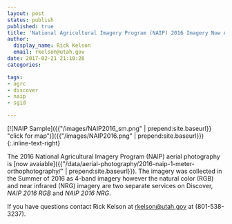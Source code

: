 ```yaml
---
layout: post
status: publish
published: true
title: 'National Agricultural Imagery Program (NAIP) 2016 Imagery Now Available'
author:
  display_name: Rick Kelson
  email: rkelson@utah.gov
date: 2017-02-21 21:10:26
categories:

tags:
- agrc
- discover
- naip
- sgid

---
```


[![NAIP Sample]({{"/images/NAIP2016_sm.png" | prepend:site.baseurl}} "click for map")]({{"/images/NAIP2016.png" | prepend:site.baseurl}}){:.inline-text-right}

The 2016 National Agricultural Imagery Program (NAIP) aerial photography is [now avaiable]({{"/data/aerial-photography/2016-naip-1-meter-orthophotography/" | prepend:site.baseurl}}). The imagery
was collected in the Summer of 2016 as 4-band imagery however the natural color (RGB) and near infrared (NRG) imagery are
two separate services on Discover, _NAIP 2016 RGB_ and _NAIP 2016 NRG_.

If you have questions contact Rick Kelson at [rkelson@utah.gov](mailto:rkelson@utah.gov) at (801-538-3237).
